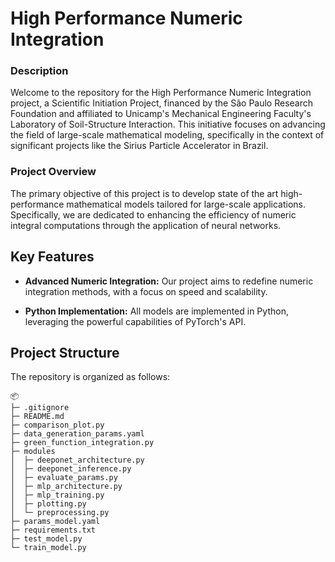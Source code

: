 # High Performance Numeric Integration

### Description

Welcome to the repository for the High Performance Numeric Integration project, a Scientific Initiation Project, financed by the São Paulo Research Foundation and affiliated to Unicamp's Mechanical Engineering Faculty's Laboratory of Soil-Structure Interaction. This initiative focuses on advancing the field of large-scale mathematical modeling, specifically in the context of significant projects like the Sirius Particle Accelerator in Brazil.

### Project Overview

The primary objective of this project is to develop state of the art high-performance mathematical models tailored for large-scale applications. Specifically, we are dedicated to enhancing the efficiency of numeric integral computations through the application of neural networks.

## Key Features

- **Advanced Numeric Integration:** Our project aims to redefine numeric integration methods, with a focus on speed and scalability.
  
- **Python Implementation:** All models are implemented in Python, leveraging the powerful capabilities of PyTorch's API.

## Project Structure

The repository is organized as follows:
```
📦 
├─ .gitignore
├─ README.md
├─ comparison_plot.py
├─ data_generation_params.yaml
├─ green_function_integration.py
├─ modules
│  ├─ deeponet_architecture.py
│  ├─ deeponet_inference.py
│  ├─ evaluate_params.py
│  ├─ mlp_architecture.py
│  ├─ mlp_training.py
│  ├─ plotting.py
│  └─ preprocessing.py
├─ params_model.yaml
├─ requirements.txt
├─ test_model.py
└─ train_model.py
```
